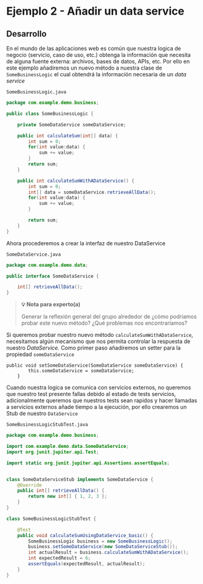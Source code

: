 # Ejemplo 2 - Añadir un data service

## Desarrollo

En el mundo de las aplicaciones web es común que nuestra logica de negocio (servicio, caso de uso, etc.) obtenga la
información que necesita de alguna fuente externa: archivos, bases de datos, APIs, etc. Por ello en este ejemplo
añadiremos un nuevo método a nuestra clase de `SomeBusinessLogic` el cual obtendrá la información necesaria de un _data
service_

`SomeBusinessLogic.java`

```java
package com.example.demo.business;

public class SomeBusinessLogic {

    private SomeDataService someDataService;

    public int calculateSum(int[] data) {
        int sum = 0;
        for(int value:data) {
            sum += value;
        }
        return sum;
    }

    public int calculateSumWithADataService() {
        int sum = 0;
        int[] data = someDataService.retrieveAllData();
        for(int value:data) {
            sum += value;
        }

        return sum;
    }
}

```

Ahora procederemos a crear la interfaz de nuestro DataService


`SomeDataService.java`
```java
package com.example.demo.data;

public interface SomeDataService {

    int[] retrieveAllData();
}
```

> **💡 Nota para experto(a)**
>
> Generar la reflexión general del grupo alrededor de ¿cómo podríamos probar este nuevo método? ¿Qué problemas nos encontraríamos?


Si queremos probar nuestro nuevo método `calculateSumWithADataService`, necesitamos algún mecanismo que nos permita
controlar la respuesta de nuestro _DataService._ Como primer paso añadiremos un setter para la
propiedad `someDataService`

```
public void setSomeDataService(SomeDataService someDataService) {
        this.someDataService = someDataService;
    }
```

Cuando nuestra logica se comunica con servicios externos, no queremos que nuestro test presente fallas debido al estado
de tests servicios, adicionalmente queremos que nuestros tests sean rapidos y hacer llamadas a servicios externos añade
tiempo a la ejecución, por ello crearemos un Stub de nuestro `DataService`

`SomeBusinessLogicStubTest.java`
```java
package com.example.demo.business;

import com.example.demo.data.SomeDataService;
import org.junit.jupiter.api.Test;

import static org.junit.jupiter.api.Assertions.assertEquals;


class SomeDataServiceStub implements SomeDataService {
    @Override
    public int[] retrieveAllData() {
        return new int[] { 1, 2, 3 };
    }
}

class SomeBusinessLogicStubTest {

    @Test
    public void calculateSumUsingDataService_basic() {
        SomeBusinessLogic business = new SomeBusinessLogic();
        business.setSomeDataService(new SomeDataServiceStub());
        int actualResult = business.calculateSumWithADataService();
        int expectedResult = 6;
        assertEquals(expectedResult, actualResult);
    }
}
```
